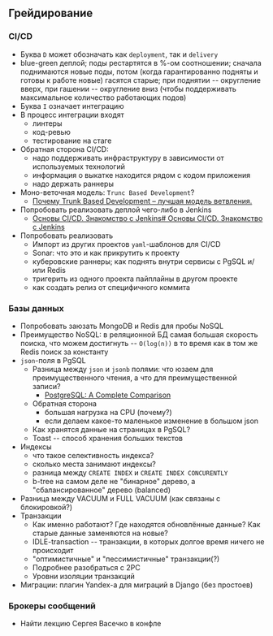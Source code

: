 ## Грейдирование
### CI/CD
 - Буква `D` может обозначать как `deployment`, так и `delivery`
 - blue-green деплой; поды рестартятся в %-ом соотношении; сначала поднимаются новые поды, потом (когда гарантированно подняты и готовы к работе новые) гасятся старые; при поднятии -- округление вверх, при гашении -- округление вниз (чтобы поддерживать максимальное количество работающих подов)
 - Буква `I` означает интеграцию
 - В процесс интеграции входят
	 - линтеры
	 - код-ревью
	 - тестирование на стаге
 - Обратная сторона CI/CD: 
	 - надо поддерживать инфраструктуру в зависимости от используемых технологий
	 - информация о выкатке находится рядом с кодом приложения
	 - надо держать раннеры
 - Моно-веточная модель: `Trunc Based Development`?
	 - [Почему Trunk Based Development – лучшая модель ветвления.](https://habr.com/ru/articles/519314/)
 - Попробовать реализовать деплой чего-либо в Jenkins
	 - [Основы CI/CD. Знакомство с Jenkins# Основы CI/CD. Знакомство с Jenkins](https://habr.com/ru/companies/southbridge/articles/691876/)
 - Попробовать реализовать
	 - Импорт из других проектов `yaml`-шаблонов для CI/CD
	 - Sonar: что это и как прикрутить к проекту
	 - куберовские раннеры; как поднять внутри сервисы с PgSQL и/или Redis
	 - тригерить из одного проекта пайплайны в другом проекте
	 - как создать релиз от специфичного коммита
### Базы данных
 - Попробовать заюзать MongoDB и Redis для пробы NoSQL
 - Преимущество NoSQL: в реляционной БД самая большая скорость поиска, что можем достигнуть -- `O(log(n))` в то время как в том же Redis поиск за константу
 - `json`-поля в PgSQL
	 - Разница между `json` и `jsonb` полями: что юзаем для преимущественного чтения, а что для преимущественной записи?
		 - [PostgreSQL: A Complete Comparison](https://www.dbvis.com/thetable/json-vs-jsonb-in-postgresql-a-complete-comparison/)
	 - Обратная сторона
		 - большая нагрузка на CPU (почему?)
		 - если делаем какое-то маленькое изменение в большом json
	 - Как хранятся данные на страницах в PgSQL?
	 - Toast -- способ хранения больших текстов
 - Индексы
	 - что такое селективность индекса?
	 - сколько места занимают индексы?
	 - разница между `CREATE INDEX` и `CREATE INDEX CONCURENTLY`
	 - b-tree на самом деле не "бинарное" дерево, а "сбалансированное" дерево (balanced)
 - Разница между VACUUM и FULL VACUUM (как связаны с блокировкой?)
 - Транзакции
	 - Как именно работают? Где находятся обновлённые данные? Как старые данные заменяются на новые?
	 - IDLE-transaction -- транзакции, в которых долгое время ничего не происходит
	 - "оптимистичные" и "пессимистичные" транзакции(?)
	 - Подробнее разобраться с 2PC
	 - Уровни изоляции транзакций
 - Миграции: плагин Yandex-а для миграций в Django (без простоев)
### Брокеры сообщений
- Найти лекцию Сергея Васечко в конфле
